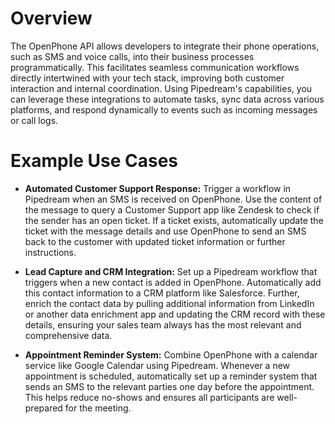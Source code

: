 # Overview

The OpenPhone API allows developers to integrate their phone operations, such as SMS and voice calls, into their business processes programmatically. This facilitates seamless communication workflows directly intertwined with your tech stack, improving both customer interaction and internal coordination. Using Pipedream's capabilities, you can leverage these integrations to automate tasks, sync data across various platforms, and respond dynamically to events such as incoming messages or call logs.

# Example Use Cases

- **Automated Customer Support Response:** Trigger a workflow in Pipedream when an SMS is received on OpenPhone. Use the content of the message to query a Customer Support app like Zendesk to check if the sender has an open ticket. If a ticket exists, automatically update the ticket with the message details and use OpenPhone to send an SMS back to the customer with updated ticket information or further instructions.

- **Lead Capture and CRM Integration:** Set up a Pipedream workflow that triggers when a new contact is added in OpenPhone. Automatically add this contact information to a CRM platform like Salesforce. Further, enrich the contact data by pulling additional information from LinkedIn or another data enrichment app and updating the CRM record with these details, ensuring your sales team always has the most relevant and comprehensive data.

- **Appointment Reminder System:** Combine OpenPhone with a calendar service like Google Calendar using Pipedream. Whenever a new appointment is scheduled, automatically set up a reminder system that sends an SMS to the relevant parties one day before the appointment. This helps reduce no-shows and ensures all participants are well-prepared for the meeting.
